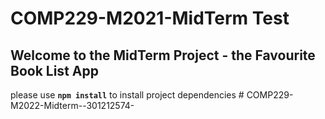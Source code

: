 # COMP229-M2021-MidTerm Test

## Welcome to the MidTerm Project - the Favourite Book List App

please use **`npm install`** to install project dependencies
#   C O M P 2 2 9 - M 2 0 2 2 - M i d t e r m - - 3 0 1 2 1 2 5 7 4 -  
 